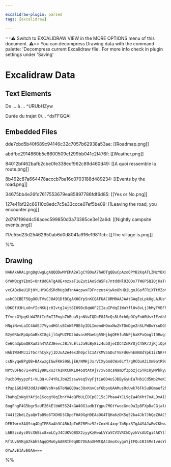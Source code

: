 ```yaml
---

excalidraw-plugin: parsed
tags: [excalidraw]

---
```

==⚠  Switch to EXCALIDRAW VIEW in the MORE OPTIONS menu of this document. ⚠== You can decompress Drawing data with the command palette: 'Decompress current Excalidraw file'. For more info check in plugin settings under 'Saving'


# Excalidraw Data

## Text Elements
De ... à ... ^URUbHZyw

Durée du trajet 0/... ^dxFFGQAI

## Embedded Files
dde7cbd5b40f689c94146c32c7057b62938a53ae: [[Roadmap.png]]

abdfbe2914860b5e8600509ef299bb041e2f476f: [[Weather.png]]

84012bf462bafb2cbe0fe338ecf962c89d460d49: [[A quoi ressemble la route.png]]

8b492c87a664478acccb7ba16c0703188d489234: [[Events by the road.png]]

34675bb4e26fd7617553679ea85897786fdf6d85: [[Yes or No.png]]

127e41bf22c66110c8edc7c5e33ccce07ef5be09: [[Leaving the road, you encounter.png]]

2d797199d4c56acec599850d3a73385ce3e12a6d: [[Nightly campsite events.png]]

f17c55d23d25462950ab6d0d8041a916e19811cb: [[The village is.png]]

%%
## Drawing
```compressed-json
N4KAkARALgngDgUwgLgAQQQDwMYEMA2AlgCYBOuA7hADTgQBuCpAzoQPYB2KqATLZMzYBXUtiRoIACyhQ4zZAHoFAc0JRJQgEYA6bGwC2CgF7N6hbEcK4OCtptbErHALRY8RMpWdx8Q1TdIEfARcZgRmBShcZQUebQB2bQBWGjoghH0EDihmbgBtcDBQMBKIEm4IEwBrAEEAFQBHAHkAEVSSyFhECsJ9aKR+UsxuZwBmOKSeHgAGWYBGHgA2Gfi5

6YAWQcgYEbm5+OntUdGATgAOE+mzxaT1uZutiAoSdW5Fs7ntddHl9ZODs7TW6PSQIQjKaTcfYndbaQE3WY8OZJUbTeKLR7WZTBbjTR7MKCkNhVBAAYTY+DYpAqhOszDguEC2XapU0uGwVWURKEHGI5Mp1IktI49MZWSgLMgADNCPh8ABlWA4iSSdkaQKSiAEokkgDqL0kUPxhOJCEVMGV6EEHk13IhHHCuTQc0ebAZ2DUO2ds0e3N5DuYTtQHCEc

vxCAQxDeU1Rj0YLHYXGdSRdhUg8dYnAAcpwxFDFnczut4jwko8hHBiLgoJGofFRiXTtMZotpqNHoRmC10jWo2gpQQwo8ucI4ABJYhBvIAXUemmEvIAosFMtkp7O0xAiBwqtwQ2HN5SObW0IShAhHjLghOKsRiAh4thNMQkpp1tMpe8TtgYXN1otsHGbADiSeJNGWE5RjOXAUVwAZN2YdxxFQAoOjAVM0LmNMNw6MpeSwCpcGmTUpXITIbzQfd8GN

ashCDCBEF5QgOGUTVsCJOA91DfBCgAX0GYpSnKCQAFUACURM0AAJAAtGAqEeLpkOgLAJUeYZnVGBITkWPZ4iSW5RmRHgzjOR4vVQZwFhTBIrnWd8bmMjFN2eYhXk0z53lOJITh06ZIP0kEwQhCU0FGMtNyxS08QQk0SX5KkKgAYjmBBUtSzU2Q5EceT5ClEqFcgRQZJk1M3K8FSVZTrXKY0dQQfU3MNNBDgi3DtVNc1LS1Clas3O1JADIMMNKN12

U9KEfU3HLx0nfIcNKUjcHIvtg24jt8I09BcBqW0F2IIauIPdqI1WuYfl8v8vLjJhMyTVBFhOG6E2zXNkLmeFvj/c6Oy7HsT1QAd8CHTd51y5cMnFddy0rasAf2BseCgs4eEguYnsPZjd0o9bDzYY9VqBkHcJrTBQvQbtUG0anUAAA6p6nbUoOpVIqSnqe0OmGe0EjOCgeVCCMZCTMvPmADFltlCy2tKUmoBqIhlHurcEClMrcPjKBzAIBXwWVqA3

TYvncGYpgKLW47RtIcFmIIFmybZhBua5jnNVwIQDbE8JBeQs8L0xh0pOCyFnW0Us+IEzdhPQYhMDFsWAHEAEUajHTUlJpVn1KhLT4h0vSDK+yZTPM3YZhObR0bOPPwouUZ/xlyBXPc3gzi0gyfKuGYjNLILwRD1BwsxFjorq00EsFdAUrSmfMvZTk/TygUaSK0VSpI2VKotareqjMe9QNXFkn3s0qoqGq9/64R7UdI1NzGj1YEmmLcJmidofKsiE

HNqiNvvLaIC4AAEJ7VyodHGlsBCnW4P8E4yIDLImendHOmxNwZkTDmDgeZnSLFWDwYsuDG5lD+sEXs3Aib+1wmDJcK4obzRhlWMhzp6yNlMqWHSGNcLbmxhbaieMCbkMHJQ2WrMJAtBEAAS6dsQIQqBaQACsEBQFQNMBQrtfTM1ERTSR0jZEKKUSotRjNRbZAFkLbgItyri0lvgaWilVK6yVhUYIatNSa21vgRx+tDaPD0NkE2DpSA/1xrhKkNsO

B2y0RAcRpApGoBkXI8gijlGqPUZFD2bAvasHMaeUg55HjbgQEHfu5NPjhxKPxQoglIDRwgIuGSPAmj0CzPoeI6d4DKV6P0TUW0zigThFBS4aJ0bo10qXNAVkNiHEBD5PYSNji+UeM3ZqvBvhfB8sjOBNx7JQT7iFbg4xDhrHfHscK4x67tkiiPZCL9SgdXivlSe0BV4lXFHPbKi8J4rzpK85kl5N5dWUqqbA6p4LtTig1Q+zoT6AvPrvUBN9Ax31

Ce6Ca3pbmQEXuA3h4YAZJEevcJBiYLEliJa9LByEiz4ubOjeIDC4ZnRYUjC4SR/JjKjiQpRAMKHDm5LND+VD9oQ1XDkehAceG/34SSQmQj/nXlWoA58UpNAIFRn+a40xNBJAQBqoE/lVaoxOJoTQGxUo8ClAQqUmpEIEGQqhDoI0ShYQ6AtGpm1CKkhIl/YJkCtRRCgHRCojFHAsTYhxI6PEKmR1wrU0gMA5i6iEAAKUwPKdp3QJBdOUGCoYUI/y

HAbIWU4MJ1iTGcrhCykyjIDJuA2e4ex3h0pclC1ArKMVSGDuTVEFd6wnEmN8dYpk1icNKFFG5J8vmFR+WKP5oN545V5JO9Awo15vLlVvbqwLQXWohY1Fujq/X1VhRIC+CLBq32hffVFT90W+n2tiyVJ0AZwLmWS+6Jly2lHQeS7BqAUaLFROMJE9KmGoARqwvtbKD2dm7KQ7lsrpp8vfmKwV4NaFrhQ6UbhEaCn42lYI4GwjpSym/gqos0wFiaAt

csNkyqeBPgQB+BAxwzgIGwFKHS9GLjEH/NMHjJxrVIXyGmdCWx0LYT/gRCQuA2iXm9atR9dz/WBokMG5irFfHhogZGsAlSSjVLKAq+RdR5RGrmAATXwOmzpfRs09O4H0s42gKP+VZQO+IpLNyVq8skUsRZ3xTAuNMT9TcW0XCc/MvpPkdIHE87hUEJS3i3Erqjd46xDX11RsPbE47Yr1SXc86d685zzs+Y875xUZ3q0WgCs+Ko1QiBzQIXdLaD33

NPtvOFNo71+HPUiy9KLxo3rA1NXCWKL04oQtAtAjY/xvoOcsN9mDf3pbzjcSYRCKyMPhkywZrL86/Vg1ymVhHeWjmQ2gGcc4hXodFZd11W4sY4alfB075USPmwgGcN8JwuPxFwIsAsxZoLYFB5oMCuB7jYDRG2D6ZweMXCRusQTtrhOYTE86koD3mL/0IouL1y1SPPfBbReianQ2acNtpiOVSo4KvM5gUYABpGANQjBcEUh0notmmsQF6UkJzLnI

PucbOMyypzPi+VLQQ+u74YRLJbW25zswVeq5VyFjtiW0D4uSJBByGyHIa7HbiCd5Wp2VeK3Oj5+0Csrt+dV4jcpj3oC3Y1nd9U90rLaxC53PVutX169ig9D80UjfbeN/rk2n1nQWEsebM2zJoNuhgt6+YNj4pLJt2GoHwPMphEWY4h3/oneJqUN+c17vXbQ5DDDlfxXE6w3h17pfHdE4kPXQhxr1iqsWFKYg6J9gGR+HnEIjn/jxGuH3z8xA+ko8

tPap1GOJNR3ddJsWBOVoN+a6ToNWQQ0ac3OxKnvCaf6bpxUAAMusRcUwk76Fk5uDOmaef2bQKZRYCRJj3A88iNs+KxfOAVwNjLDDL4LxD/hGRELLIHL/BHBAhQTgGXT2R7IDyPRxB64eZLDBZtinDZajx5bjxm7LovJVbvILw25EGFYW5rrvZO51Yu4NYagnye7IpKZHr0F+59RjbXx9bDSujXoWRrDh73oTaKZQIAwfBwLx5h5Lap7MIHCHJ5xZ

7baMqIxNgUYAYjo1KcqgY8qIbnYV4oQPbULEDCp0J15cJPbaa4YCL9gIa4RXht7oALDxAIB3BUZTDYCA57DTDYCsbEDATYDarHCg5iBoiqyviMYCb4hCaXYiaOriYuqSYAK4AJwb5OFiF+o76qZ77qZhrH5USn5FDn4SB1C+BwC6SaDDCc4ZroBZq85bQfQT5HDpYBZQRrBGQAFAHogrALDFgQGILNpNTcCrbaDLD1wZ6XCx6QQoHkwfCwiTBXAH

BogFhgF4G5bgr5aUF26kElbW65S24kGW4OG1adb1Ygpu7MGtYwocGno9aIp8FXpDaCGjalAR5BiZFhDwwzAC7SFGSXIazJ4/rvQHDnSQTHAAmlBbYMp1hqFDIGSXBF5wYl5EYQDl4Cqsg3Y153ZGEFJWFR6N62GAz2E1byoVA8D97/DownA8ZBGLDshsbRZ9J8ajC4D1hQRJBiCjBpQ8AA6XztSxEoTxFL5JEr647SZSQQBFEGa1JM4X6YDmbPBM

7441E2bdLZyaQmTaB9o6TXDHD3CDpdFHA9GgH9EAaDG4TQHa6zDK5q52ka4Jb7JhQeZHAC5/BAiA5tgeaoK4TG4tSm7Lzm6rqzpUKlYUGBnEFFY0EnF0FnEMEXFMEEEHzDEDZsGdS3Hwr3G8GsGQAh7DZCE9b+iiEhJ3LTaoBFx8BJ4vT3QPBVl3TLYgnvjpa4J5wgY7ZwmzAIntowbF4EYt5olIaGFXagxYkioYmQDYbWEvYolypOEQBSj7BBFJ

DEBIwrm3AQSsq4DgTEB8aAh3C4BbJpTnB7BPhz52rCnxHL4xqr7bRpx8TgA4SAJwBwCKhwzcCCTQCgiZDOKJaDAMCEAIAUBAJhkHGUFJRSgQWQUsgQDYAiClRjg1j6CKhbERkQDTzpQ5owVwXigIUZDAX7GLrbFHHRmQCwWkDwWIViynHdR3GFBYXkU4WIXIWmgsEtTHx0VkUUUZDMUki+60WlCcWMUZBiQ8FB5/mCXZC4X6BNACHPziXYWSWUXW

L6BSzcAyz0VcX6Bix8xmLCyJ4CUKVQBSX2zyyKzKwuLVYaVCVIVRCkDyzkVsAUCgi4AKYllWWKUZCLi8g1AOVOUhAKqMhEgKQcWGVSU+VBV1Bc4SCLzQWIREhygAAaMBTmgODYBwpaRY4B4Bf5cVFI+A5mUI3whw6Iq2FG/4RYi2dFRgbABg75aCBA54R8BYZwRR7lRliFIlYCE2EAMVf5XIJAulFityA5A1NYnE2ufV1sxAAAsmwPeF5VucEDOX

Rf1UvAVKgAZkAhSAqqQMoGyAABRIh0q8D7DUAnXHWtQACUmoXsygoYjIFQu1B1SMeIvAsYb1r1V1UpUaIVDFpiEKMlWsnAHxblS0mQXs+E1soaaABmWQi1AMfsviRA41iS+Sm4ES35uSaNoSHshS3AfsrVdgii2AOQ8oEScAs181ESmgS1fZwigCJNhAjAdQNVVmMNj+UVVo6QjNnAbEdEBs+gkVtRmRR4+Gdhb2XCoQ8sjNzNrNEa95um/A85JG

QYwAvEIAvEQAA===
```
%%